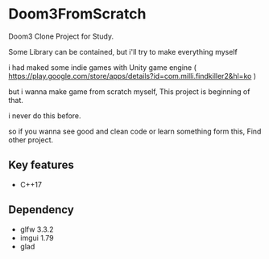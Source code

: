 # Doom3FromScratch
Doom3 Clone Project for Study.

Some Library can be contained, but i'll try to make everything myself

i had maked some indie games with Unity game engine ( https://play.google.com/store/apps/details?id=com.milli.findkiller2&hl=ko )

but i wanna make game from scratch myself, This project is beginning of that.

i never do this before.

so if you wanna see good and clean code or learn something form this, Find other project.

## Key features

  * C++17

## Dependency

  * glfw 3.3.2
  * imgui 1.79
  * glad

